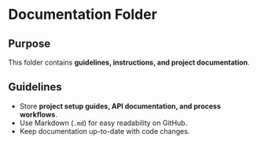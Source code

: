 # Documentation Folder

## Purpose
This folder contains **guidelines, instructions, and project documentation**.

## Guidelines
- Store **project setup guides, API documentation, and process workflows**.
- Use Markdown (`.md`) for easy readability on GitHub.
- Keep documentation up-to-date with code changes.

